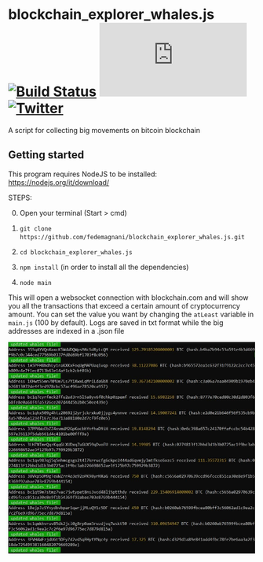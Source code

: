 # blockchain_explorer_whales.js [![Build Status](https://scrutinizer-ci.com/g/fedemagnani/blockchain_explorer_whales.js/badges/build.png?b=main)](https://scrutinizer-ci.com/g/fedemagnani/blockchain_explorer_whales.js/build-status/main) [![stars - Binance_Watcher.js](https://img.shields.io/github/stars/fedemagnani/blockchain_explorer_whales.js?style=social)](https://github.com/fedemagnani/blockchain_explorer_whales.js/stargazers) [![Twitter](https://img.shields.io/twitter/url/https/twitter.com/nonsonouncoder.svg?style=social)](https://twitter.com/nonsonouncoder)

<!-- [![Scrutinizer Code Quality](https://scrutinizer-ci.com/g/fedemagnani/Binance_Watcher.js/badges/quality-score.png?b=main)](https://scrutinizer-ci.com/g/fedemagnani/Binance_Watcher.js/?branch=main) [![License](https://img.shields.io/badge/License-GPL--3.0-blue)](#license) -->

A script for collecting big movements on bitcoin blockchain

## Getting started
This program requires NodeJS to be installed: https://nodejs.org/it/download/ 

STEPS:

0) Open your terminal (Start > cmd)

1) `git clone https://github.com/fedemagnani/blockchain_explorer_whales.js.git`

2) `cd blockchain_explorer_whales.js`

3) `npm install` (in order to install all the dependencies)

4) `node main`

This will open a websocket connection with blockchain.com and will show you all the transactions that exceed a certain amount of cryptocurrency amount. You can set the value you want by changing the `atLeast` variable in `main.js` (100 by default).
Logs are saved in txt format while the big addresses are indexed in a .json file

![Frontier](https://github.com/fedemagnani/blockchain_explorer_whales.js/blob/main/assets/whales.jpg?raw=true)